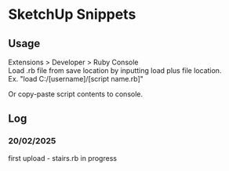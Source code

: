 # SketchUp Snippets

## Usage
Extensions > Developer > Ruby Console </br> 
Load .rb file from save location by inputting load plus file location. </br>
Ex. "load C:/[username]/[script name.rb]" </br>

Or copy-paste script contents to console.


## Log

### 20/02/2025
first upload - stairs.rb in progress

